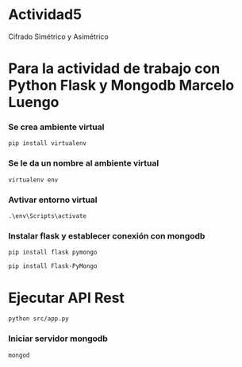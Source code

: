 # Actividad5
Cifrado Simétrico y Asimétrico


# Para la actividad de trabajo con Python Flask y Mongodb Marcelo Luengo


### Se crea ambiente virtual


```
pip install virtualenv

```

### Se le da un nombre al ambiente virtual

```
virtualenv env
```

### Avtivar entorno virtual

```
.\env\Scripts\activate
```
### Instalar flask y establecer conexión con mongodb

```
pip install flask pymongo
```
```
pip install Flask-PyMongo
```



# Ejecutar API Rest
```
python src/app.py
```







### Iniciar servidor mongodb
```
mongod
```



